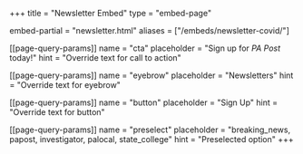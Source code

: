 +++
title = "Newsletter Embed"
type = "embed-page"

embed-partial = "newsletter.html"
aliases = ["/embeds/newsletter-covid/"]

[[page-query-params]]
name = "cta"
placeholder = "Sign up for <i>PA Post</i> today!"
hint = "Override text for call to action"

[[page-query-params]]
name = "eyebrow"
placeholder = "Newsletters"
hint = "Override text for eyebrow"

[[page-query-params]]
name = "button"
placeholder = "Sign Up"
hint = "Override text for button"

[[page-query-params]]
name = "preselect"
placeholder = "breaking_news, papost, investigator, palocal, state_college"
hint = "Preselected option"
+++
